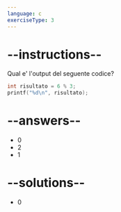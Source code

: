 ```yaml
---
language: c
exerciseType: 3
---
```


# --instructions--

Qual e' l'output del seguente codice?
```c
int risultato = 6 % 3;
printf("%d\n", risultato);
```

# --answers--

- 0
- 2
- 1

# --solutions--

- 0
